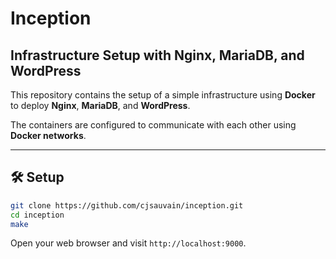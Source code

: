 # Inception  
## Infrastructure Setup with Nginx, MariaDB, and WordPress  

This repository contains the setup of a simple infrastructure using **Docker** to deploy **Nginx**, **MariaDB**, and **WordPress**. 

The containers are configured to communicate with each other using **Docker networks**.

---

## 🛠️ Setup

```bash
git clone https://github.com/cjsauvain/inception.git
cd inception
make
```
    
Open your web browser and visit `http://localhost:9000`.
